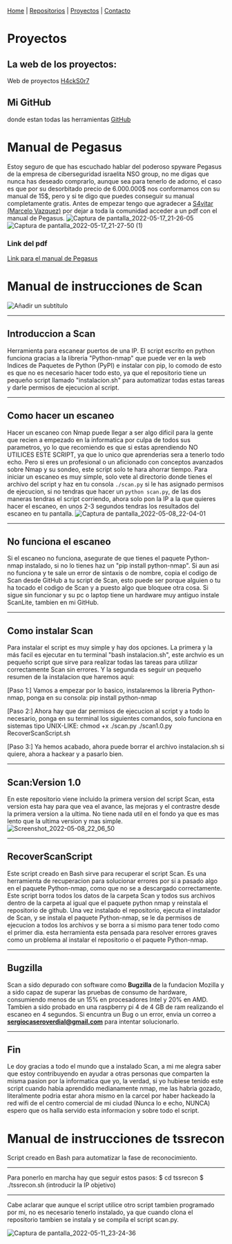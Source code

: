 [Home](index.md) | [Repositorios](repositorios) | [Proyectos](proyectos) | [Contacto](contacto)

# Proyectos
## La web de los proyectos:
Web de proyectos [H4ckS0r7](https://h4cks0r7.github.io/)

## Mi GitHub 
donde estan todas las herramientas [GitHub](https://github.com/S3RGI09?tab=repositories)

# Manual de Pegasus
Estoy seguro de que has escuchado hablar del poderoso spyware Pegasus de la empresa de ciberseguridad israelita NSO group, no me digas que nunca has deseado comprarlo, aunque sea para tenerlo de adorno, el caso es que por su desorbitado precio de 6.000.000$ nos conformamos con su manual de 15$, pero y si te digo que puedes conseguir su manual completamente gratis. Antes de empezar tengo que agradecer a [S4vitar (Marcelo Vazquez)](https://s4vitar.github.io/) por dejar a toda la comunidad acceder a un pdf con el manual de Pegasus.
![Captura de pantalla_2022-05-17_21-26-05](https://user-images.githubusercontent.com/96842235/168900959-304c6f8f-0507-45b9-a947-185a0e2b406d.png)
![Captura de pantalla_2022-05-17_21-27-50 (1)](https://user-images.githubusercontent.com/96842235/168901306-f36bdaaf-b5f9-4172-a8d0-c1bbcf6d45a0.png)
### Link del pdf
[Link para el manual de Pegasus](https://ia801005.us.archive.org/1/items/nso-pegasus/NSO-Pegasus.pdf)




# Manual de instrucciones de Scan
![Añadir un subtítulo](https://user-images.githubusercontent.com/96842235/167315668-5b6290ae-3acd-451e-abb4-10b2fd353a23.png)

---------------------------------------------------------------------------------------------------------------------------------------------------------

## Introduccion a Scan
Herramienta para escanear puertos de una IP. El script escrito en python funciona gracias a la libreria "Python-nmap" que puede ver en la web Indices de Paquetes de Python (PyPI) e instalar con pip, lo comodo de esto es que no es necesario hacer todo esto, ya que el repositorio tiene un pequeño script llamado "instalacion.sh" para automatizar todas estas tareas y darle permisos de ejecucion al script.

---------------------------------------------------------------------------------------------------------------------------------------------------------

## Como hacer un escaneo
Hacer un escaneo con Nmap puede llegar a ser algo dificil para la gente que recien a empezado en la informatica por culpa de todos sus parametros, yo lo que recomiendo es que si estas aprendiendo NO UTILICES ESTE SCRIPT, ya que lo unico que aprenderias sera a tenerlo todo echo. Pero si eres un profesional o un aficionado con conceptos avanzados sobre Nmap y su sondeo, este script solo te hara ahorrar tiempo. Para iniciar un escaneo es muy simple, solo vete al directorio donde tienes el archivo del script y haz en tu consola ```./scan.py``` si le has asignado permisos de ejecucion, si no tendras que hacer un ```python scan.py```, de las dos maneras tendras el script corriendo, ahora solo pon la IP a la que quieres hacer el escaneo, en unos 2-3 segundos tendras los resultados del escaneo en tu pantalla.
![Captura de pantalla_2022-05-08_22-04-01](https://user-images.githubusercontent.com/96842235/167313797-12f5d574-fc3d-4f9b-85e2-3de28296440d.png)

---------------------------------------------------------------------------------------------------------------------------------------------------------

## No funciona el escaneo
Si el escaneo no funciona, asegurate de que tienes el paquete Python-nmap instalado, si no lo tienes haz un "pip install python-nmap".
Si aun asi no funciona y te sale un error de sintaxis o de nombre, copia el codigo de Scan desde GitHub a tu script de Scan, esto puede ser porque alguien o tu ha tocado el codigo de Scan y a puesto algo que bloquee otra cosa.
Si sigue sin funcionar y su pc o laptop tiene un hardware muy antiguo instale ScanLite, tambien en mi GitHub.

---------------------------------------------------------------------------------------------------------------------------------------------------------

## Como instalar Scan
Para instalar el script es muy simple y hay dos opciones. La primera y la más facil es ejecutar en tu terminal "bash instalacion.sh", este archvio es un pequeño script que sirve para realizar todas las tareas para utilizar correctamente Scan sin errores. Y la segunda es seguir un pequeño resumen de la instalacion que haremos aqui:

[Paso 1:] Vamos a empezar por lo basico, instalaremos la libreria Python-nmap, ponga en su consola: pip install python-nmap

[Paso 2:] Ahora hay que dar permisos de ejecucion al script y a todo lo necesario, ponga en su terminal los siguientes comandos, solo funciona en sistemas tipo UNIX-LIKE: chmod +x ./scan.py ./scan1.0.py RecoverScanScript.sh

[Paso 3:] Ya hemos acabado, ahora puede borrar el archivo instalacion.sh si quiere, ahora a hackear y a pasarlo bien.

---------------------------------------------------------------------------------------------------------------------------------------------------------

## Scan:Version 1.0
En este repositorio viene incluido la primera version del script Scan, esta version esta hay para que vea el avance, las mejoras y el contrastre desde la primera version a la ultima. No tiene nada util en el fondo ya que es mas lento que la ultima version y mas simple.
![Screenshot_2022-05-08_22_06_50](https://user-images.githubusercontent.com/96842235/167313912-a427bd67-7291-485b-89b2-b244dcc247f3.png)

---------------------------------------------------------------------------------------------------------------------------------------------------------

## RecoverScanScript
Este script creado en Bash sirve para recuperar el script Scan. Es una herramienta de recuperacion para solucionar errores por si a pasado algo en el paquete Python-nmap, como que no se a descargado correctamente. Este script borra todos los datos de la carpeta Scan y todos sus archivos dentro de la carpeta al igual que el paquete python nmap y reinstala el repositorio de github. Una vez instalado el repositorio, ejecuta el instalador de Scan, y se instala el paquete Python-nmap, se le da permisos de ejecucion a todos los archivos y se borra a si mismo para tener todo como el primer dia. esta herramienta esta pensada para resolver errores graves como un problema al instalar el repositorio o el paquete Python-nmap.

---------------------------------------------------------------------------------------------------------------------------------------------------------

## Bugzilla
Scan a sido depurado con software como **Bugzilla** de la fundacion Mozilla y a sido capaz de superar las pruebas de consumo de hardware, consumiendo menos de un 15% en procesadores Intel y 20% en AMD. Tambien a sido probado en una raspberry pi 4 de 4 GB de ram realizando el escaneo en 4 segundos. Si encuntra un Bug o un error, envia un correo a **sergiocaseroverdial@gmail.com** para intentar solucionarlo.

---------------------------------------------------------------------------------------------------------------------------------------------------------

## Fin
Le doy gracias a todo el mundo que a instalado Scan, a mi me alegra saber que estoy contribuyendo en ayudar a otras personas que comparten la misma pasion por la informatica que yo, la verdad, si yo hubiese tenido este script cuando habia aprendido medianamente nmap, me las habria gozado, literalmente podria estar ahora mismo en la carcel por haber hackeado la red wifi de el centro comercial de mi ciudad (Nunca lo e echo, NUNCA) espero que os halla servido esta informacion y sobre todo el script.




# Manual de instrucciones de tssrecon
Script creado en Bash para automatizar la fase de reconocimiento.

---------------------------------------------------------------------------------------------------------------------------------------------------------

Para ponerlo en marcha hay que seguir estos pasos:
$ cd tssrecon
$ ./tssrecon.sh (introducir la IP objetivo)

---------------------------------------------------------------------------------------------------------------------------------------------------------

Cabe aclarar que aunque el script utilice otro script tambien programado por mi, no es necesario tenerlo instalado, ya que cuando clona el repositorio tambien se instala y se compila el script scan.py.

![Captura de pantalla_2022-05-11_23-24-36](https://user-images.githubusercontent.com/96842235/167950278-05fd70cd-c0a4-4b6a-b017-c0f56bd31c7c.png)
